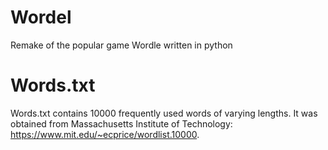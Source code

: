 # Wordel
Remake of the popular game Wordle written in python

# Words.txt
Words.txt contains 10000 frequently used words of varying lengths. It was obtained from Massachusetts Institute of Technology: https://www.mit.edu/~ecprice/wordlist.10000. 
